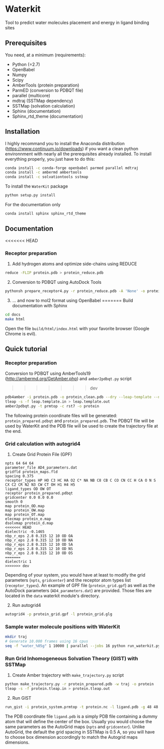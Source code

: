 # Waterkit
Tool to predict water molecules placement and energy in ligand binding sites

## Prerequisites

You need, at a minimum (requirements):
* Python (=2.7)
* OpenBabel
* Numpy 
* Scipy
* AmberTools (protein preparation)
* ParmED (conversion to PDBQT file)
* parallel (multicore)
* mdtraj (SSTMap dependency)
* SSTMap (solvation calculation)
* Sphinx (documentation)
* Sphinx_rtd_theme (documentation)

## Installation

I highly recommand you to install the Anaconda distribution (https://www.continuum.io/downloads) if you want a clean python environnment with nearly all the prerequisites already installed. To install everything properly, you just have to do this:
```bash
conda install -c conda-forge openbabel parmed parallel mdtraj
conda install -c ambermd ambertools
conda install -c solvationtools sstmap
```

To install the `WaterKit` package
```bash
python setup.py install
```

For the documentation only
```bash
conda install sphinx sphinx_rtd_theme
```

## Documentation

<<<<<<< HEAD
### Receptor preparation
1. Add hydrogen atoms and optimize side-chains using REDUCE
```bash
reduce -FLIP protein.pdb > protein_reduce.pdb
```
2. Conversion to PDBQT using AutoDock Tools
```bash
pythonsh prepare_receptor4.py -r protein_reduce.pdb -A 'None' -o protein.pdbqt
```
3. ... and now to mol2 format using OpenBabel
=======
Build documentation with Sphinx
```bash
cd docs
make html
```

Open the file ```build/html/index.html``` with your favorite browser (Google Chrome is evil).

## Quick tutorial

### Receptor preparation

Conversion to PDBQT using AmberTools19 (http://ambermd.org/GetAmber.php) and `amber2pdbqt.py` script
>>>>>>> dev
```bash
pdb4amber -i protein.pdb -o protein_clean.pdb --dry --leap-template --nohyd
tleap -s -f leap.template.in > leap.template.out
amber2pdbqt.py -t prmtop -c rst7 -o protein
```

The following protein coordinate files will be generated: ```protein_prepared.pdbqt``` and ```protein_prepared.pdb```. The PDBQT file will be used by WaterKit and the PDB file will be used to create the trajectory file at the end.

### Grid calculation with autogrid4

1. Create Grid Protein File (GPF)
```
npts 64 64 64
parameter_file AD4_parameters.dat
gridfld protein_maps.fld
spacing 0.375
receptor_types HP HO C3 HC HA O2 C* NA NB C8 CB C CO CN CC H CA O N S CX C2 CR N2 N3 CW CT OH H1 H4 H5
ligand_types OD OW OT
receptor protein_prepared.pdbqt
gridcenter 0.0 0.0 0.0
smooth 0
map protein_OD.map
map protein_OW.map
map protein_OT.map
elecmap protein_e.map
dsolvmap protein_d.map
<<<<<<< HEAD
dielectric -0.1465
nbp_r_eps 2.8 0.315 12 10 OD OA
nbp_r_eps 2.8 0.315 12 10 OD NA
nbp_r_eps 2.8 0.315 12 10 OD SA
nbp_r_eps 2.8 0.315 12 10 OD NS
nbp_r_eps 2.8 0.315 12 10 OD OS
=======
dielectric 1
>>>>>>> dev
```

Depending of your system, you would have at least to modify the grid parameters (```npts```, ```gridcenter```) and the receptor atom types list (```receptor_types```). An example of GPF file (```protein_grid.gpf```) as well as the AutoDock parameters (```AD4_parameters.dat```) are provided. Those files are located in the ```data``` waterkit module's directory.

2. Run autogrid4
```bash
autogrid4 -p protein_grid.gpf -l protein_grid.glg
```

### Sample water molecule positions with WaterKit

```bash
mkdir traj
# Generate 10.000 frames using 16 cpus
seq -f "water_%05g" 1 10000 | parallel --jobs 16 python run_waterkit.py -i protein_prepared.pdbqt -m protein_maps.fld -o traj/{}
```

### Run Grid Inhomogeneous Solvation Theory (GIST) with SSTMap

1. Create Amber trajectory with `make_trajectory.py` script
```bash
python make_trajectory.py -r protein_prepared.pdb -w traj -o protein
tleap -s -f protein.tleap.in > protein.tleap.out
```

2. Run GIST
```bash
run_gist -i protein_system.prmtop -t protein.nc -l ligand.pdb -g 48 48 48 -f 10000
```
The PDB coordinate file ```ligand.pdb``` is a simply PDB file containing a dummy atom that will define the center of the box. Usually you would choose the same parameters as the AutoGrid maps (```npts``` and ```gridcenter```). Unlike AutoGrid, the default the grid spacing in SSTMap is 0.5 A, so you will have to choose box dimension accordingly to match the Autogrid maps dimensions.
